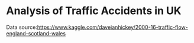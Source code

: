 # Analysis of Traffic Accidents in UK
Data source:https://www.kaggle.com/daveianhickey/2000-16-traffic-flow-england-scotland-wales
